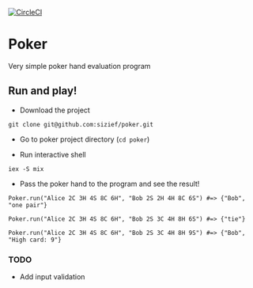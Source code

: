 [![CircleCI](https://circleci.com/gh/sizief/poker/tree/master.svg?style=svg)](https://circleci.com/gh/sizief/poker/tree/master)


# Poker

Very simple poker hand evaluation program


## Run and play!

- Download the project

`git clone git@github.com:sizief/poker.git`

- Go to poker project directory (`cd poker`)

- Run interactive shell 

`iex -S mix`

- Pass the poker hand to the program and see the result!

`Poker.run("Alice 2C 3H 4S 8C 6H", "Bob 2S 2H 4H 8C 6S") #=> {"Bob", "one pair"}`

`Poker.run("Alice 2C 3H 4S 8C 6H", "Bob 2S 3C 4H 8H 6S") #=> {"tie"}`

`Poker.run("Alice 2C 3H 4S 8C 6H", "Bob 2S 3C 4H 8H 9S") #=> {"Bob", "High card: 9"}`

### TODO
 - Add input validation
